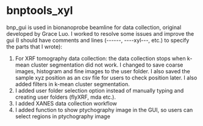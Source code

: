 # bnptools_xyl
bnp_gui is used in bionanoprobe beamline for data collection, original developed by Grace Luo. I worked to resolve some issues and improve the gui (I should have comments and lines (------, ----xyl---, etc.) to specify the parts that I wrote):
1) For XRF tomography data collection: the data collection stops when k-mean cluster segmentation did not work.
   I changed to save coarse images, histogram and fine images to the user folder. I also saved the sample xyz position as an csv file for users to check position later. I also added filters in k-mean cluster segmentation. 
2) I added user folder selection option instead of manually typing and creating user folders (flyXRF, mda etc.).
3) I added XANES data collection workflow
4) I added function to show ptychography image in the GUI, so users can select regions in ptychography image
